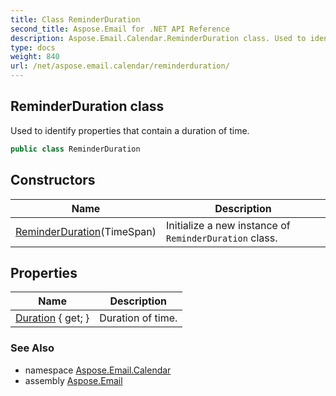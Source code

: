 ```yaml
---
title: Class ReminderDuration
second_title: Aspose.Email for .NET API Reference
description: Aspose.Email.Calendar.ReminderDuration class. Used to identify properties that contain a duration of time
type: docs
weight: 840
url: /net/aspose.email.calendar/reminderduration/
---
```

## ReminderDuration class

Used to identify properties that contain a duration of time.

```csharp
public class ReminderDuration
```

## Constructors

| Name | Description |
| --- | --- |
| [ReminderDuration](reminderduration/)(TimeSpan) | Initialize a new instance of `ReminderDuration` class. |

## Properties

| Name | Description |
| --- | --- |
| [Duration](../../aspose.email.calendar/reminderduration/duration/) { get; } | Duration of time. |

### See Also

* namespace [Aspose.Email.Calendar](../../aspose.email.calendar/)
* assembly [Aspose.Email](../../)


